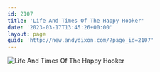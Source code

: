 ```yaml
---
id: 2107
title: 'Life And Times Of The Happy Hooker'
date: '2023-03-17T13:45:26+00:00'
layout: page
guid: 'http://new.andydixon.com/?page_id=2107'
---
```


![Life And Times Of The Happy Hooker](https://i0.wp.com/assets.g8x2.ldn.idrivee2-23.com/posters/Life%20And%20Times%20Of%20The%20Happy%20Hooker%2001.jpg?w=1200&ssl=1 "Life And Times Of The Happy Hooker")